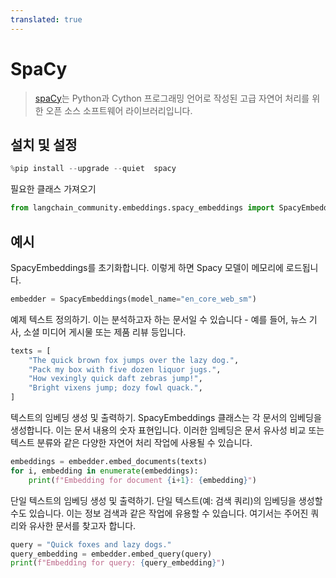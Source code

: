 ```yaml
---
translated: true
---
```


# SpaCy

>[spaCy](https://spacy.io/)는 Python과 Cython 프로그래밍 언어로 작성된 고급 자연어 처리를 위한 오픈 소스 소프트웨어 라이브러리입니다.

## 설치 및 설정

```python
%pip install --upgrade --quiet  spacy
```

필요한 클래스 가져오기

```python
from langchain_community.embeddings.spacy_embeddings import SpacyEmbeddings
```

## 예시

SpacyEmbeddings를 초기화합니다. 이렇게 하면 Spacy 모델이 메모리에 로드됩니다.

```python
embedder = SpacyEmbeddings(model_name="en_core_web_sm")
```

예제 텍스트 정의하기. 이는 분석하고자 하는 문서일 수 있습니다 - 예를 들어, 뉴스 기사, 소셜 미디어 게시물 또는 제품 리뷰 등입니다.

```python
texts = [
    "The quick brown fox jumps over the lazy dog.",
    "Pack my box with five dozen liquor jugs.",
    "How vexingly quick daft zebras jump!",
    "Bright vixens jump; dozy fowl quack.",
]
```

텍스트의 임베딩 생성 및 출력하기. SpacyEmbeddings 클래스는 각 문서의 임베딩을 생성합니다. 이는 문서 내용의 숫자 표현입니다. 이러한 임베딩은 문서 유사성 비교 또는 텍스트 분류와 같은 다양한 자연어 처리 작업에 사용될 수 있습니다.

```python
embeddings = embedder.embed_documents(texts)
for i, embedding in enumerate(embeddings):
    print(f"Embedding for document {i+1}: {embedding}")
```

단일 텍스트의 임베딩 생성 및 출력하기. 단일 텍스트(예: 검색 쿼리)의 임베딩을 생성할 수도 있습니다. 이는 정보 검색과 같은 작업에 유용할 수 있습니다. 여기서는 주어진 쿼리와 유사한 문서를 찾고자 합니다.

```python
query = "Quick foxes and lazy dogs."
query_embedding = embedder.embed_query(query)
print(f"Embedding for query: {query_embedding}")
```
